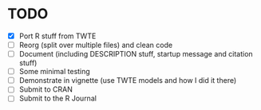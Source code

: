 # TODO
- [x] Port R stuff from TWTE
- [ ] Reorg (split over multiple files) and clean code
- [ ] Document (including DESCRIPTION stuff, startup message and citation stuff)
- [ ] Some minimal testing
- [ ] Demonstrate in vignette (use TWTE models and how I did it there)
- [ ] Submit to CRAN
- [ ] Submit to the R Journal
